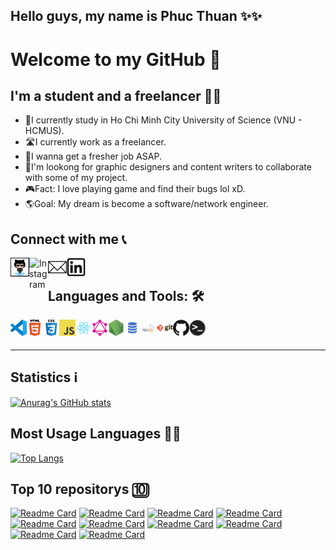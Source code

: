 ## Hello guys, my name is **Phuc Thuan** ✨✨

# Welcome to my GitHub 🎪

## I'm a student and a freelancer 👨‍🎓
* 🏫I currently study in Ho Chi Minh City University of Science (VNU - HCMUS).
* 🛣I currently work as a freelancer.
* 🌱I wanna get a fresher job ASAP.
* 🎉I'm lookong for graphic designers and content writers to collaborate with some of my project.
* 🎮Fact: I love playing game and find their bugs lol xD.
* 🌎Goal: My dream is become a software/network engineer.

## Connect with me 📞
[<img src="https://github.com/phucthuan1st/icon/blob/main/github.png" alt="GitHub" width="30px" align="left"/>][GitHub]
[<img src="https://github.com/phucthuan1st/icon/blob/main/instagram.png" alt="Instagram" width="30px" align="left"/>][Instagram]
[<img src="https://github.com/phucthuan1st/icon/blob/main/mail.png" alt="Email" width="30px" align="left"/>][Email]
[<img src="https://github.com/phucthuan1st/icon/blob/main/linkedIn.png" alt="LinkedIn" width="30px" align="left"/>][LinkedIn]

<br />

## Languages and Tools: 🛠

[<img align="left" alt="Visual Studio Code" width="26px" src="https://raw.githubusercontent.com/github/explore/80688e429a7d4ef2fca1e82350fe8e3517d3494d/topics/visual-studio-code/visual-studio-code.png" />][webdevplaylist]
[<img align="left" alt="HTML5" width="26px" src="https://raw.githubusercontent.com/github/explore/80688e429a7d4ef2fca1e82350fe8e3517d3494d/topics/html/html.png" />][webdevplaylist]
[<img align="left" alt="CSS3" width="26px" src="https://raw.githubusercontent.com/github/explore/80688e429a7d4ef2fca1e82350fe8e3517d3494d/topics/css/css.png" />][cssplaylist]
[<img align="left" alt="JavaScript" width="26px" src="https://raw.githubusercontent.com/github/explore/80688e429a7d4ef2fca1e82350fe8e3517d3494d/topics/javascript/javascript.png" />][jsplaylist]
[<img align="left" alt="React" width="26px" src="https://raw.githubusercontent.com/github/explore/80688e429a7d4ef2fca1e82350fe8e3517d3494d/topics/react/react.png" />][reactplaylist]
[<img align="left" alt="GraphQL" width="26px" src="https://raw.githubusercontent.com/github/explore/80688e429a7d4ef2fca1e82350fe8e3517d3494d/topics/graphql/graphql.png" />][webdevplaylist]
[<img align="left" alt="Node.js" width="26px" src="https://raw.githubusercontent.com/github/explore/80688e429a7d4ef2fca1e82350fe8e3517d3494d/topics/nodejs/nodejs.png" />][webdevplaylist]
[<img align="left" alt="SQL" width="26px" src="https://raw.githubusercontent.com/github/explore/80688e429a7d4ef2fca1e82350fe8e3517d3494d/topics/sql/sql.png" />][webdevplaylist]
[<img align="left" alt="MySQL" width="26px" src="https://raw.githubusercontent.com/github/explore/80688e429a7d4ef2fca1e82350fe8e3517d3494d/topics/mysql/mysql.png" />][webdevplaylist]
[<img align="left" alt="Git" width="26px" src="https://raw.githubusercontent.com/github/explore/80688e429a7d4ef2fca1e82350fe8e3517d3494d/topics/git/git.png" />][webdevplaylist]
[<img align="left" alt="GitHub" width="26px" src="https://raw.githubusercontent.com/github/explore/78df643247d429f6cc873026c0622819ad797942/topics/github/github.png" />][webdevplaylist]
[<img align="left" alt="Terminal" width="26px" src="https://raw.githubusercontent.com/github/explore/80688e429a7d4ef2fca1e82350fe8e3517d3494d/topics/terminal/terminal.png" />][webdevplaylist]

<br />
<br />

---

## Statistics ℹ
[![Anurag's GitHub stats](https://github-readme-stats.vercel.app/api?username=phucthuan1st&&show_icons=true&&theme=radical)](https://github.com/anuraghazra/github-readme-stats)

## Most Usage Languages 👨‍💻
[![Top Langs](https://github-readme-stats.vercel.app/api/top-langs/?username=phucthuan1st&&layout=compact&&theme=radical)](https://github.com/anuraghazra/github-readme-stats)

## Top 10 repositorys 🔟
[![Readme Card](https://github-readme-stats.vercel.app/api/pin/?username=phucthuan1st&repo=DataStructureAlgorithmsBook&theme=tokyonight)](https://github.com/phucthuan1st/DataStructureAlgorithmsBook)
[![Readme Card](https://github-readme-stats.vercel.app/api/pin/?username=phucthuan1st&repo=LZW_Compression&theme=tokyonight)](https://github.com/phucthuan1st/LZW_Compression)
[![Readme Card](https://github-readme-stats.vercel.app/api/pin/?username=phucthuan1st&repo=QueueNumberGame&theme=radical)](https://github.com/phucthuan1st/QueueNumberGame)
[![Readme Card](https://github-readme-stats.vercel.app/api/pin/?username=phucthuan1st&repo=Course-Registration-System&theme=radical)](https://github.com/phucthuan1st/Course-Registration-System)
[![Readme Card](https://github-readme-stats.vercel.app/api/pin/?username=phucthuan1st&repo=Caro&theme=tokyonight)](https://github.com/phucthuan1st/Caro)
[![Readme Card](https://github-readme-stats.vercel.app/api/pin/?username=phucthuan1st&repo=Socket_TraCuuTienTe&theme=radical)](https://github.com/phucthuan1st/Socket_TraCuuTienTe)
[![Readme Card](https://github-readme-stats.vercel.app/api/pin/?username=phucthuan1st&repo=simpleRPGGame-OOP&theme=tokyonight)](https://github.com/phucthuan1st/simpleRPGGame-OOP)
[![Readme Card](https://github-readme-stats.vercel.app/api/pin/?username=phucthuan1st&repo=DSA_BST-AVL-Graph&theme=tokyonight)](https://github.com/phucthuan1st/DSA_BST-AVL-Graph)
[![Readme Card](https://github-readme-stats.vercel.app/api/pin/?username=phucthuan1st&repo=DSA_SortingAlgorithms&theme=radical)](https://github.com/phucthuan1st/DSA_SortingAlgorithms)
[![Readme Card](https://github-readme-stats.vercel.app/api/pin/?username=phucthuan1st&repo=car-racing-bet&theme=radical)](https://github.com/phucthuan1st/car-racing-bet)

[GitHub]: https://github.com/phucthuan1st
[Instagram]: https://www.instagram.com/_phuc_thuan_
[Email]: <mailto: phucthuan.work@gmail.com>
[LinkedIn]: https://www.linkedin.com/in/phuc-thuan-it/
[webdevplaylist]: https://www.youtube.com/playlist?list=PLkwxH9e_vrAJ0WbEsFA9W3I1W-g_BTsbt
[jsplaylist]: https://www.youtube.com/playlist?list=PLkwxH9e_vrALRJKu7wfXby3MKeflhTu6B
[cssplaylist]: https://www.youtube.com/playlist?list=PLkwxH9e_vrALSdvZuEh6gqQdmDoDIoqz4
[reactplaylist]: https://www.youtube.com/playlist?list=PLkwxH9e_vrAK4TdffpxKY3QGyHCpxFcQ0
